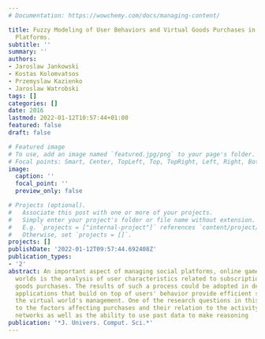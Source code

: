 ```yaml
---
# Documentation: https://wowchemy.com/docs/managing-content/

title: Fuzzy Modeling of User Behaviors and Virtual Goods Purchases in Social Networking
  Platforms.
subtitle: ''
summary: ''
authors:
- Jaroslaw Jankowski
- Kostas Kolomvatsos
- Przemyslaw Kazienko
- Jaroslaw Watrobski
tags: []
categories: []
date: 2016
lastmod: 2022-01-12T10:57:44+01:00
featured: false
draft: false

# Featured image
# To use, add an image named `featured.jpg/png` to your page's folder.
# Focal points: Smart, Center, TopLeft, Top, TopRight, Left, Right, BottomLeft, Bottom, BottomRight.
image:
  caption: ''
  focal_point: ''
  preview_only: false

# Projects (optional).
#   Associate this post with one or more of your projects.
#   Simply enter your project's folder or file name without extension.
#   E.g. `projects = ["internal-project"]` references `content/project/deep-learning/index.md`.
#   Otherwise, set `projects = []`.
projects: []
publishDate: '2022-01-12T09:57:44.692408Z'
publication_types:
- '2'
abstract: An important aspect of managing social platforms, online games and virtual
  worlds is the analysis of user characteristics related to subscriptions and virtual
  goods purchases. The results of such a process could be adopted in decision support
  applications that build on top of users' behavior provide efficient strategies for
  the virtual world's management. One of the research questions in this area is related
  to the factors affecting purchases and their relation to the activity within social
  networks as well as the ability to use past data to make reasoning
publication: '*J. Univers. Comput. Sci.*'
---
```

